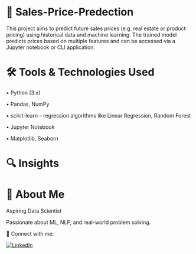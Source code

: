 # 🧠 Sales-Price-Predection
This project aims to predict future sales prices (e.g. real estate or product pricing) using historical data and machine learning. The trained model predicts prices based on multiple features and can be accessed via a Jupyter notebook or CLI application.
# 🛠️ Tools & Technologies Used
• Python (3.x)

• Pandas, NumPy 

• scikit-learn – regression algorithms like Linear Regression, Random Forest

• Jupyter Notebook 

• Matplotlib, Seaborn
#  🔍 Insights








# 👤 About Me
Aspiring Data Scientist

Passionate about ML, NLP, and real-world problem solving.

📍 Connect with me:

[![LinkedIn](https://img.shields.io/badge/-LinkedIn-0A66C2?style=flat&logo=linkedin&logoColor=white)](https://www.linkedin.com/in/muhammad-saad-raza-7a98b0286)
